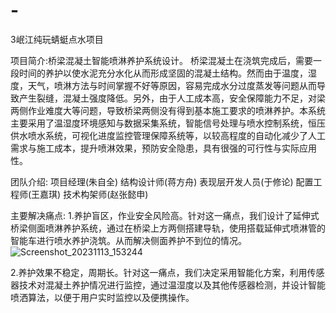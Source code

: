 # -
3岷江纯玩蜻蜓点水项目

项目简介:桥梁混凝土智能喷淋养护系统设计。
桥梁混凝土在浇筑完成后，需要一段时间的养护以使水泥充分水化从而形成坚固的混凝土结构。然而由于温度，湿度，天气，喷淋方法与时间掌握不好等原因，容易完成水分过度蒸发等问题从而导致产生裂缝，混凝土强度降低。另外，由于人工成本高，安全保障能力不足，对梁两侧作业难度大等问题，导致桥梁两侧没有得到基本施工要求的喷淋养护。本系统主要采用了温湿度环境感知与数据采集系统，智能信号处理与喷水控制系统，恒压供水喷水系统，可视化进度监控管理保障系统等，以较高程度的自动化减少了人工需求与施工成本，提升喷淋效果，预防安全隐患，具有很强的可行性与实际应用性。

团队介绍:
项目经理(朱自全)  结构设计师(蒋方舟)  表现层开发人员(于修论)  配置工程师(王嘉琪)  技术构架师(赵张懿申)

主要解决痛点:
1.养护盲区，作业安全风险高。针对这一痛点，我们设计了延伸式桥梁侧面喷淋养护系统，通过在桥梁上方两侧搭建导轨，使用搭载延伸式喷淋管的智能车进行喷水养护浇筑。从而解决侧面养护不到位的情况。![Screenshot_20231113_153244](https://github.com/Wangjiaqi12138/minjiangchunwan/assets/144121940/0c58381d-99da-418f-8cda-f6bab3f3eb96)

2.养护效果不稳定，周期长。针对这一痛点，我们决定采用智能化方案，利用传感器技术对混凝土养护情况进行监控，通过温湿度以及其他传感器检测，并设计智能喷洒算法，以便于用户实时监控以及便携操作。
